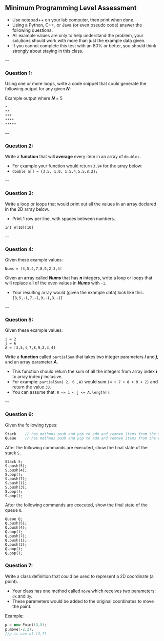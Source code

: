 
## Minimum Programming Level Assessment

- Use notepad++ on your lab computer, then print when done.
- Using a Python, C++, or Java (or even pseudo code) answer the following questions.
- All example values are only to help understand the problem, your solutions should work with more than just the example data given.
- If you cannot complete this test with an 80% or better, you should think strongly about staying in this class.

--

### Question 1: 

Using one or more loops, write a code snippet that could generate the following output for any given ***N***: 

Example output where ***N*** = 5

```
*
**
***
****
*****
```
--

### Question 2:

Write a **function** that will **average** every item in an array of `doubles`.
- For example your function would return `3.94` for the array below:
- `double a[] = {3.5, 1.0, 1.5,4,5.5,8.2};`

--

### Question 3:

Write a loop or loops that would print out all the values in an array declared in the 2D array below.
- Print 1 row per line, with spaces between numbers.

`int A[10][10]`

--

### Question 4:

Given these example values:
```
Nums = [3,5,4,7,8,9,2,3,4]
```

Given an array called ***Nums*** that has ***n*** integers, write a loop or loops that will replace all of the even values in ***Nums*** with `-1`.
- Your resulting array would (given the example data) look like this: `[3,5,-1,7,-1,9,-1,3,-1]`

--

### Question 5:

Given these example values:
```
i = 2
j = 6
A = [3,5,4,7,8,9,2,3,4]
```
Write a **function** called `partialSum` that takes two integer parameters ***i*** and ***j***, and an array parameter ***A***. 
- This function should return the sum of all the integers from array index ***i*** to array index ***j*** inclusive. 
- For example: `partialSum( 2, 6 ,A)` would sum `(4 + 7 + 8 + 9 + 2)` and return the value `30`.  
- You can assume that: `0 <= i < j <= A.length()`.

--

### Question 6:

Given the following types:

```cpp
Stack    // has methods push and pop to add and remove items from the stack.
Queue    // has methods push and pop to add and remove items from the queue.
```

After the following commands are executed, show the final state of the stack `S`.

```
Stack S;
S.push(5);
S.push(4);
S.pop();
S.push(7);
S.push(1);
S.push(3);
S.pop();
S.pop();

```

After the following commands are executed, show the final state of the queue `Q`.

```
Queue Q;
Q.push(5);
Q.push(4);
Q.pop();
Q.push(7);
Q.push(1);
Q.push(3);
Q.pop();
Q.pop();

```

### Question 7:

Write a class definition that could be used to represent a 2D coordinate (a point). 
- Your class has one method called `move` which receives two parameters: `dx` and `dy`.
- These parameters would be added to the original coordinates to move the point. 

Example:

```cpp
p = new Point(3,5);
p.move(-2,2);
//p is now at (1,7)

```  

